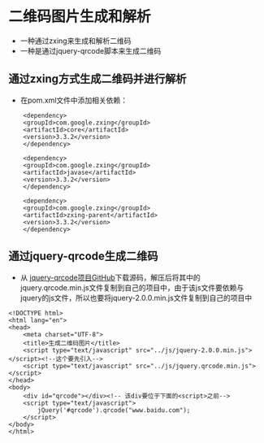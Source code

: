 # 二维码图片生成和解析
- 一种通过zxing来生成和解析二维码
- 一种是通过jquery-qrcode脚本来生成二维码

## 通过zxing方式生成二维码并进行解析
- 在pom.xml文件中添加相关依赖：<br>
```
    <dependency>
	<groupId>com.google.zxing</groupId>
	<artifactId>core</artifactId>
	<version>3.3.2</version>
    </dependency>

    <dependency>
	<groupId>com.google.zxing</groupId>
	<artifactId>javase</artifactId>
	<version>3.3.2</version>
    </dependency>

    <dependency>
	<groupId>com.google.zxing</groupId>
	<artifactId>zxing-parent</artifactId>
	<version>3.3.2</version>
    </dependency>
```
## 通过jquery-qrcode生成二维码

- 从 [jquery-qrcode项目GitHub](https://github.com/jeromeetienne/jquery-qrcode)下载源码，解压后将其中的jquery.qrcode.min.js文件复制到自己的项目中，由于该js文件要依赖与jquery的js文件，所以也要将jquery-2.0.0.min.js文件复制到自己的项目中
```
<!DOCTYPE html>
<html lang="en">
<head>
    <meta charset="UTF-8">
    <title>生成二维码图片</title>
    <script type="text/javascript" src="../js/jquery-2.0.0.min.js"></script><!--这个要先引入-->
    <script type="text/javascript" src="../js/jquery.qrcode.min.js"></script>
</head>
<body>
    <div id="qrcode"></div><!-- 该div要位于下面的<script>之前-->
    <script type="text/javascript">
        jQuery('#qrcode').qrcode("www.baidu.com");
    </script>
</body>
</html>
```

